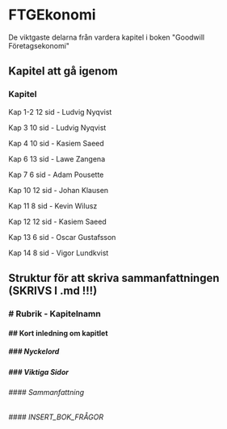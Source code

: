# FTGEkonomi
De viktgaste delarna från vardera kapitel i boken "Goodwill Företagsekonomi"

## Kapitel att gå igenom
### Kapitel
 Kap 1-2 12 sid - Ludvig Nyqvist
 
 Kap 3 10 sid - Ludvig Nyqvist
 
 Kap 4 10 sid - Kasiem Saeed
 
 Kap 6 13 sid - Lawe Zangena
 
 Kap 7 6 sid - Adam Pousette
 
 Kap 10 12 sid - Johan Klausen
 
 Kap 11 8 sid - Kevin Wilusz
 
 Kap 12 12 sid - Kasiem Saeed
 
 Kap 13 6 sid - Oscar Gustafsson
 
 Kap 14 8 sid - Vigor Lundkvist
 
 ## Struktur för att skriva sammanfattningen (SKRIVS I .md !!!)
 ### # Rubrik - Kapitelnamn 
 #### ## Kort inledning om kapitlet
 ##### ### Nyckelord
 ##### ### Viktiga Sidor
 ###### #### Sammanfattning
 ###### #### INSERT_BOK_FRÅGOR
